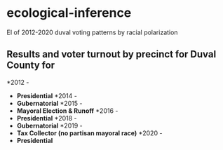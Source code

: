 # ecological-inference
EI of 2012-2020 duval voting patterns by racial polarization  

## Results and voter turnout by precinct for Duval County for  
*2012 -  
+ **Presidential**
*2014 -  
+ **Gubernatorial**
*2015 -  
+ **Mayoral Election & Runoff**
*2016 -  
+ **Presidential**
*2018 -  
+ **Gubernatorial**
*2019 -  
+ **Tax Collector (no partisan mayoral race)**
*2020 -  
+ **Presidential**